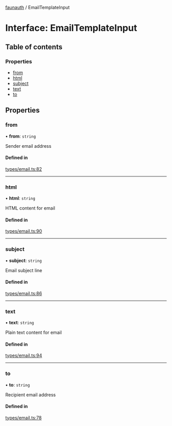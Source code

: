 [faunauth](../index.md) / EmailTemplateInput

# Interface: EmailTemplateInput

## Table of contents

### Properties

- [from](EmailTemplateInput.md#from)
- [html](EmailTemplateInput.md#html)
- [subject](EmailTemplateInput.md#subject)
- [text](EmailTemplateInput.md#text)
- [to](EmailTemplateInput.md#to)

## Properties

### from

• **from**: `string`

Sender email address

#### Defined in

[types/email.ts:82](https://github.com/alexnitta/faunauth/blob/2e19c33/src/types/email.ts#L82)

___

### html

• **html**: `string`

HTML content for email

#### Defined in

[types/email.ts:90](https://github.com/alexnitta/faunauth/blob/2e19c33/src/types/email.ts#L90)

___

### subject

• **subject**: `string`

Email subject line

#### Defined in

[types/email.ts:86](https://github.com/alexnitta/faunauth/blob/2e19c33/src/types/email.ts#L86)

___

### text

• **text**: `string`

Plain text content for email

#### Defined in

[types/email.ts:94](https://github.com/alexnitta/faunauth/blob/2e19c33/src/types/email.ts#L94)

___

### to

• **to**: `string`

Recipient email address

#### Defined in

[types/email.ts:78](https://github.com/alexnitta/faunauth/blob/2e19c33/src/types/email.ts#L78)
